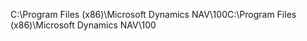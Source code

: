<span data-ttu-id="905bf-101">C:\\Program Files \(x86\)\\Microsoft Dynamics NAV\\100</span><span class="sxs-lookup"><span data-stu-id="905bf-101">C:\\Program Files \(x86\)\\Microsoft Dynamics NAV\\100</span></span>